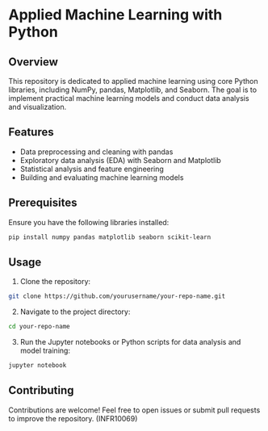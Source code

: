 # Applied Machine Learning with Python

## Overview
This repository is dedicated to applied machine learning using core Python libraries, including NumPy, pandas, Matplotlib, and Seaborn. The goal is to implement practical machine learning models and conduct data analysis and visualization.

## Features
- Data preprocessing and cleaning with pandas
- Exploratory data analysis (EDA) with Seaborn and Matplotlib
- Statistical analysis and feature engineering
- Building and evaluating machine learning models

## Prerequisites
Ensure you have the following libraries installed:

```bash
pip install numpy pandas matplotlib seaborn scikit-learn
```

## Usage
1. Clone the repository:

```bash
git clone https://github.com/yourusername/your-repo-name.git
```

2. Navigate to the project directory:

```bash
cd your-repo-name
```

3. Run the Jupyter notebooks or Python scripts for data analysis and model training:

```bash
jupyter notebook
```

## Contributing
Contributions are welcome! Feel free to open issues or submit pull requests to improve the repository.
(INFR10069)
